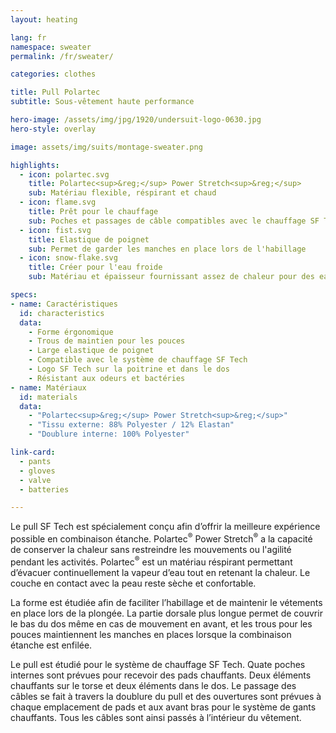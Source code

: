 ```yaml
---
layout: heating

lang: fr
namespace: sweater
permalink: /fr/sweater/

categories: clothes

title: Pull Polartec
subtitle: Sous-vêtement haute performance

hero-image: /assets/img/jpg/1920/undersuit-logo-0630.jpg
hero-style: overlay

image: assets/img/suits/montage-sweater.png

highlights:
  - icon: polartec.svg
    title: Polartec<sup>&reg;</sup> Power Stretch<sup>&reg;</sup>
    sub: Matériau flexible, réspirant et chaud
  - icon: flame.svg
    title: Prêt pour le chauffage
    sub: Poches et passages de câble compatibles avec le chauffage SF Tech
  - icon: fist.svg
    title: Elastique de poignet
    sub: Permet de garder les manches en place lors de l'habillage
  - icon: snow-flake.svg
    title: Créer pour l'eau froide
    sub: Matériau et épaisseur fournissant assez de chaleur pour des eaux glaciales

specs:
- name: Caractéristiques
  id: characteristics
  data:
    - Forme érgonomique
    - Trous de maintien pour les pouces
    - Large elastique de poignet
    - Compatible avec le système de chauffage SF Tech 
    - Logo SF Tech sur la poitrine et dans le dos
    - Résistant aux odeurs et bactéries
- name: Matériaux
  id: materials
  data:
    - "Polartec<sup>&reg;</sup> Power Stretch<sup>&reg;</sup>"
    - "Tissu externe: 88% Polyester / 12% Elastan"
    - "Doublure interne: 100% Polyester"

link-card:
  - pants
  - gloves
  - valve
  - batteries

---
```

Le pull SF Tech est spécialement conçu afin d’offrir la meilleure expérience possible en combinaison étanche. Polartec<sup>&reg;</sup> Power Stretch<sup>&reg;</sup> a la capacité de conserver la chaleur sans restreindre les mouvements ou l'agilité pendant les activités. Polartec<sup>&reg;</sup> est un matériau réspirant permettant d’évacuer continuellement la vapeur d’eau tout en retenant la chaleur. Le couche en contact avec la peau reste sèche et confortable.

La forme est étudiée afin de faciliter l’habillage et de maintenir le vétements en place lors de la plongée. La partie dorsale plus longue permet de couvrir le bas du dos même en cas de mouvement en avant, et les trous pour les pouces maintiennent les manches en places lorsque la combinaison étanche est enfilée.  

Le pull est étudié pour le système de chauffage SF Tech. Quate poches internes sont prévues pour recevoir des pads chauffants. Deux éléments chauffants sur le torse et deux éléments dans le dos. Le passage des câbles se fait à travers la doublure du pull et des ouvertures sont prévues à chaque emplacement de pads et aux avant bras pour le système de gants chauffants. Tous les câbles sont ainsi passés à l’intérieur du vêtement.


